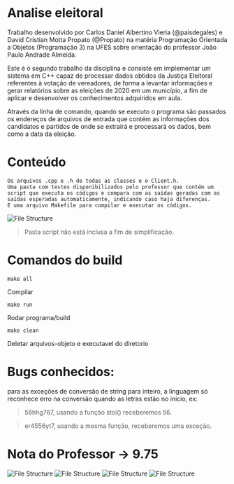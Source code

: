 # Analise eleitoral

Trabalho desenvolvido por Carlos Daniel Albertino Vieria (@paisdegales) e David Cristian Motta Propato (@Propato) na matéria Programação Orientada a Objetos (Programação 3) na UFES sobre orientação do professor João Paulo Andrade Almeida. 

Este é o segundo trabalho da disciplina e consiste em implementar um sistema em C++ capaz de processar dados obtidos da Justiça Eleitoral referentes à votação de vereadores, de forma a levantar informações e gerar relatórios sobre as eleições de 2020 em um município, a fim de aplicar e desenvolver os conhecimentos adquiridos em aula. 

Através da linha de comando, quando se executo o programa são passados os endereços de arquivos de entrada que contém as informações dos candidatos e partidos de onde se extrairá e processará os dados, bem como a data da eleição.

# Conteúdo

    Os arquivos .cpp e .h de todas as classes e o Client.h.
    Uma pasta com testes disponibilizados pelo professor que contém um script que executa os códigos e compara com as saídas geradas com as saídas esperadas automaticamente, indicando caso haja diferenças.
    E uma arquivo Makefile para compilar e executar os códigos. 

![File Structure](/assets/file-tree-trab2-prog3.png)
>Pasta script não está inclusa a fim de simplificação.

# Comandos do build

    make all
Compilar
    
    make run
Rodar programa/build

    make clean
Deletar arquivos-objeto e executavel do diretorio

# Bugs conhecidos:
para as exceções de conversão de string para inteiro, a linguagem só reconhece erro na conversão quando as letras estão no inicio, ex:
>56hhg767, usando a função stoi() receberemos 56.

>er4556yt7, usando a mesma função, receberemos uma exceção.

# Nota do Professor -> 9.75

![File Structure](/assets/Cabeçalho-part1.png)
![File Structure](/assets/Nota-part1.png)
![File Structure](/assets/Cabeçalho-part2.png)
![File Structure](/assets/Nota-part2.png)
